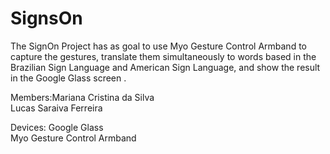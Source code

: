 # SignsOn
The SignOn Project has as goal to use Myo Gesture Control Armband to capture the gestures, translate them simultaneously to words based in the Brazilian Sign Language and American Sign Language, and show the result in the Google Glass screen . 

Members:Mariana Cristina da Silva<br> Lucas Saraiva Ferreira 
	     

Devices: Google Glass<br>
	   Myo Gesture Control Armband

